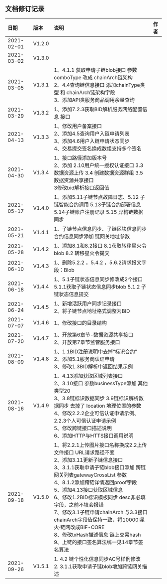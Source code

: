 ## 文档修订记录

| 日期       | 版本   | 说明                                                         | 作者 |
| :--------- | :----- | :----------------------------------------------------------- | :--- |
| 2021-02-01 | V1.2.0 |                                                              |      |
| 2021-03-02 | V1.3.0 |                                                              |      |
| 2021-03-05 | V1.3.1 | 1、4.1.1 获取申请子链blob接口 参数comboType 改成 chainArch链架构<br />2、4.4查询链信息接口 添加chainType类型 和 chainArch链架构字段<br />3、添加API类服务商品调用余量查询 |      |
| 2021-03-29 | V1.3.2 | 1、添加7.2.3获取BID解析服务网络配置信息 接口                 |      |
| 2021-04-13 | V1.3.3 | 1、修改用户备案接口<br />2、添加4.5查询用户入链申请列表<br />3、添加4.6用户入链申请状态同步<br />4、交易提交签名换成数组支持多个签名 |      |
| 2021-04-30 | V1.3.4 | 1、接口路径添加版本号<br />2、添加 2.10用户统一授权认证接口 3.3数据资源上传 3.4 创建数据资源群组 3.5数据资源共享接口 <br />3修改bid解析接口返回值 |      |
| 2021-05-17 | V1.4.0 | 1、添加5.11子链节点故障日志、5.12 子链智能合约调用 5.13子链合约部署信息<br />5.14子链账户注册记录 5.15 异构链数据同步 |      |
| 2021-05-21 | V1.4.1 | 1、子链节点信息同步、子链区块信息同步 合约信息同步添加 链网关地址参数 |      |
| 2021-05-28 | V1.4.2 | 1、添加8.1和8.2接口  8.1获取转移星火令blob 8.2 转移星火令提交 |      |
| 2021-06-10 | V1.4.3 | 1、删除5.2.2 ，5.4.2 ，5.6.2请求报文字段：Blob               |      |
| 2021-06-18 | V1.4.4 | 1、5.1子链状态信息同步修改成2个接口 5.1.1获取子链状态信息同步blob 5.1.2 子链状态信息提交 |      |
| 2021-06-24 | V1.4.5 | 1、新增活跃用户同步记录接口<br />2、将子链节点地址格式调整为BID |      |
| 2021-07-07 | V1.4.6 | 1、修改接口的目录结构                                        |      |
| 2021-07-20 | V1.4.7 | 1、开放第6章节-数据资源共享接口<br />2、开放第7章节监管服务接口 |      |
| 2021-08-09 | V1.4.8 | 1、1.1BID注册说明中去掉“标识合约”<br />2、添加5.1服务商认证申请<br />3、修改1.3BID解析中返回结果示例 |      |
| 2021-08-16 | V1.4.9 | 1、4.13添加获取区域列表接口<br />2、3.10接口 参数businessType添加 其他类型20<br />3、3.8链标识数据同步   3.9链标识解析数据同步 去掉了 location 地理位置的参数<br />4、修改2.2.2企业可信认证申请示例、2.2.3个人可信认证申请示例<br />5、修改跨链接口描述说明<br />6、添加HTTP与HTTS接口调用说明 |      |
| 2021-09-18 | V1.5.0 | 1、将2.2.1上传图片接口名称换成2.2上传文件接口 URL请求路径不变<br />2、添加3.11更新子链信息接口<br />3、3.1.1获取申请子链blob接口添加 跨链网关列表gatewayCrossList 参数<br />4、8.1.2添加跨链详情返回proof字段<br />5、添加4.13接口获取区域信息<br />6、修改1.2BID标识模板同步 desc非必填字段，之前不填会报错<br />7、修改3.1子链申请chainArch 与3.3接口chainArch字段值保持一致，将10000:星火·链网改成BIF-CORE<br />8、修改txHash描述信息 链上交易hash<br />9、上链的接口签名算法统一见14章节签名算法 |      |
| 2021-09-26 | V1.5.1 | 1. 4.2 链个性化信息同步AC号样例修改<br />2. 3.1.1获取申请子链blob增加跨链网关描述<br /> |      |
